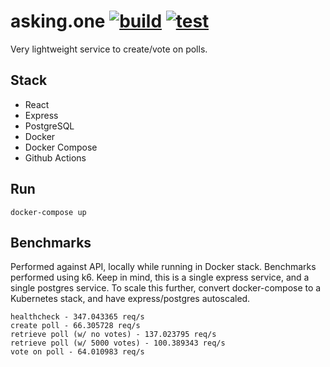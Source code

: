 # asking.one [![build](https://github.com/jdleo/asking/actions/workflows/build.yml/badge.svg)](https://github.com/jdleo/asking/actions/workflows/build.yml) [![test](https://github.com/jdleo/asking/actions/workflows/test.yml/badge.svg)](https://github.com/jdleo/asking/actions/workflows/test.yml)

Very lightweight service to create/vote on polls.

## Stack

- React
- Express
- PostgreSQL
- Docker
- Docker Compose
- Github Actions

## Run

```
docker-compose up
```

## Benchmarks

Performed against API, locally while running in Docker stack. Benchmarks performed using k6.
Keep in mind, this is a single express service, and a single postgres service. To scale this further, convert docker-compose to a Kubernetes stack, and have express/postgres autoscaled.

```
healthcheck - 347.043365 req/s
create poll - 66.305728 req/s
retrieve poll (w/ no votes) - 137.023795 req/s
retrieve poll (w/ 5000 votes) - 100.389343 req/s
vote on poll - 64.010983 req/s
```

